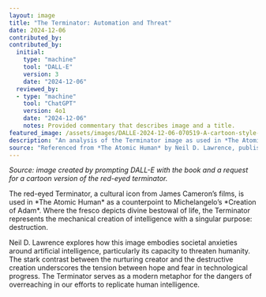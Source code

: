 ```yaml
---
layout: image
title: "The Terminator: Automation and Threat"
date: 2024-12-06
contributed_by:
contributed_by:
  initial:
    type: "machine"
    tool: "DALL-E"
    version: 3
    date: "2024-12-06"
  reviewed_by:
  - type: "machine"
	tool: "ChatGPT"
	version: 4o1
	date: "2024-12-06"
	notes: Provided commentary that describes image and a title.
featured_image: /assets/images/DALLE-2024-12-06-070519-A-cartoon-style-depiction-of-a-humanoid-robot-with-glowing-red-eyes-slightly-menacing-but-approachable-in-design-standing-in-a-futuristic-metallic.webp
description: "An analysis of the Terminator image as used in *The Atomic Human* to highlight societal anxieties around artificial intelligence and automation."  
source: "Referenced from *The Atomic Human* by Neil D. Lawrence, published by Allen Lane in 2024."
---
```


*Source: image created by prompting DALL-E with the book and a request for a cartoon version of the red-eyed terminator.*

<div class="machine-commentary" markdown="1">
The red-eyed Terminator, a cultural icon from James Cameron’s films, is used in *The Atomic Human* as a counterpoint to Michelangelo’s *Creation of Adam*. Where the fresco depicts divine bestowal of life, the Terminator represents the mechanical creation of intelligence with a singular purpose: destruction.  

Neil D. Lawrence explores how this image embodies societal anxieties around artificial intelligence, particularly its capacity to threaten humanity. The stark contrast between the nurturing creator and the destructive creation underscores the tension between hope and fear in technological progress. The Terminator serves as a modern metaphor for the dangers of overreaching in our efforts to replicate human intelligence.
</div>
